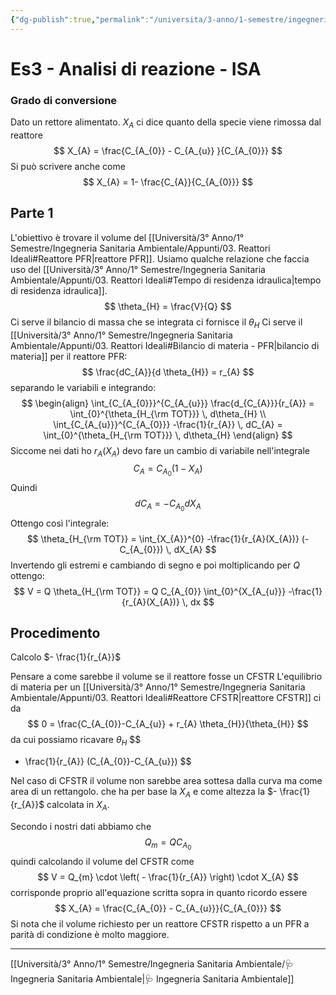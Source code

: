 ```yaml
---
{"dg-publish":true,"permalink":"/universita/3-anno/1-semestre/ingegneria-sanitaria-ambientale/esercitazioni/es-03-analisi-di-reazione-isa/"}
---
```


# Es3 - Analisi di reazione - ISA

### Grado di conversione

Dato un rettore alimentato.
$X_{A}$ ci dice quanto della specie viene rimossa dal reattore
$$
X_{A} = \frac{C_{A_{0}} - C_{A_{u}} }{C_{A_{0}}}
$$
Si può scrivere anche come
$$
X_{A} = 1- \frac{C_{A}}{C_{A_{0}}}
$$

## Parte 1

L'obiettivo è trovare il volume del [[Università/3° Anno/1° Semestre/Ingegneria Sanitaria Ambientale/Appunti/03. Reattori Ideali#Reattore PFR\|reattore PFR]]. Usiamo qualche relazione che faccia uso del [[Università/3° Anno/1° Semestre/Ingegneria Sanitaria Ambientale/Appunti/03. Reattori Ideali#Tempo di residenza idraulica\|tempo di residenza idraulica]].
$$
\theta_{H} = \frac{V}{Q}
$$
Ci serve il bilancio di massa che se integrata ci fornisce il $\theta_{H}$
Ci serve il [[Università/3° Anno/1° Semestre/Ingegneria Sanitaria Ambientale/Appunti/03. Reattori Ideali#Bilancio di materia - PFR\|bilancio di materia]] per il reattore PFR:
$$
\frac{dC_{A}}{d \theta_{H}} = r_{A}
$$
separando le variabili e integrando:
$$
\begin{align}
\int_{C_{A_{0}}}^{C_{A_{u}}} \frac{d_{C_{A}}}{r_{A}} = \int_{0}^{\theta_{H_{\rm TOT}}} \, d\theta_{H} \\
\int_{C_{A_{u}}}^{C_{A_{0}}} -\frac{1}{r_{A}} \, dC_{A} = \int_{0}^{\theta_{H_{\rm TOT}}} \, d\theta_{H}
\end{align} 
$$
Siccome nei dati ho $r_{A}(X_{A})$ devo fare un cambio di variabile nell'integrale
$$
C_{A} = C_{A_{0}} (1-X_{A})
$$
Quindi
$$
dC_{A} = -C_{A_{0}} dX_{A}
$$
Ottengo così l'integrale:
$$
\theta_{H_{\rm TOT}} = \int_{X_{A}}^{0} -\frac{1}{r_{A}(X_{A})} (-C_{A_{0}}) \, dX_{A}
$$
Invertendo gli estremi e cambiando di segno e poi moltiplicando per $Q$ ottengo:
$$
V = Q \theta_{H_{\rm TOT}} = Q C_{A_{0}} \int_{0}^{X_{A_{u}}} -\frac{1}{r_{A}(X_{A})} \, dx 
$$

## Procedimento

Calcolo $- \frac{1}{r_{A}}$




Pensare a come sarebbe il volume se il reattore fosse un CFSTR
L'equilibrio di materia per un [[Università/3° Anno/1° Semestre/Ingegneria Sanitaria Ambientale/Appunti/03. Reattori Ideali#Reattore CFSTR\|reattore CFSTR]] ci da
$$
0 = \frac{C_{A_{0}}-C_{A_{u}} + r_{A} \theta_{H}}{\theta_{H}}
$$
da cui possiamo ricavare $\theta_{H}$
$$
- \frac{1}{r_{A}} (C_{A_{0}}-C_{A_{u}})
$$

Nel caso di CFSTR il volume non sarebbe area sottesa dalla curva ma come area di un rettangolo. che ha per base la $X_{A}$ e come altezza la $- \frac{1}{r_{A}}$ calcolata in $X_{A}$.

Secondo i nostri dati abbiamo che 
$$
Q_{m} = Q C_{A_{0}}
$$
quindi calcolando il volume del CFSTR come
$$
V = Q_{m} \cdot \left( - \frac{1}{r_{A}} \right) \cdot X_{A}
$$
corrisponde proprio all'equazione scritta sopra in quanto ricordo essere
$$
X_{A} = \frac{C_{A_{0}} - C_{A_{u}}}{C_{A_{0}}}
$$
Si nota che il volume richiesto per un reattore CFSTR rispetto a un PFR a parità di condizione è molto maggiore.

___
[[Università/3° Anno/1° Semestre/Ingegneria Sanitaria Ambientale/🩺 Ingegneria Sanitaria Ambientale\|🩺 Ingegneria Sanitaria Ambientale]]
